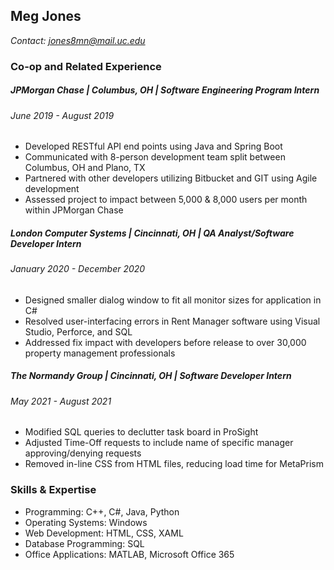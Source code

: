 ## **Meg Jones**
*Contact: jones8mn@mail.uc.edu*

### Co-op and Related Experience
##### JPMorgan Chase | *Columbus, OH* | Software Engineering Program Intern
###### *June 2019 - August 2019*
*	Developed RESTful API end points using Java and Spring Boot
*	Communicated with 8-person development team split between Columbus, OH and Plano, TX
*	Partnered with other developers utilizing Bitbucket and GIT using Agile development
*	Assessed project to impact between 5,000 & 8,000 users per month within JPMorgan Chase

##### London Computer Systems | *Cincinnati, OH* | QA Analyst/Software Developer Intern
###### *January 2020 - December 2020*
*	Designed smaller dialog window to fit all monitor sizes for application in C#
*	Resolved user-interfacing errors in Rent Manager software using Visual Studio, Perforce, and SQL
*	Addressed fix impact with developers before release to over 30,000 property management professionals

##### The Normandy Group | *Cincinnati, OH* | Software Developer Intern
###### *May 2021 - August 2021*
* Modified SQL queries to declutter task board in ProSight
* Adjusted Time-Off requests to include name of specific manager approving/denying requests
* Removed in-line CSS from HTML files, reducing load time for MetaPrism

### Skills & Expertise
* Programming: C++, C\#, Java, Python 
* Operating Systems: Windows
* Web Development: HTML, CSS, XAML
* Database Programming: SQL
* Office Applications: MATLAB, Microsoft Office 365
